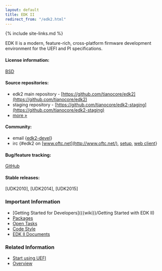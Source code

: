 ```yaml
---
layout: default
title: EDK II
redirect_from: "/edk2.html"
---
```

{% include site-links.md %}

EDK II is a modern, feature-rich, cross-platform firmware development
environment for the UEFI and PI specifications.

#### License information:  
[BSD](http://www.opensource.org/licenses/bsd-license.php)


#### Source repositories:  
* edk2 main repository - [https://github.com/tianocore/edk2](https://github.com/tianocore/edk2)  
* staging repository - [https://github.com/tianocore/edk2-staging](https://github.com/tianocore/edk2-staging)  
* [more » ](source.html)  

#### Community:    
* email {[edk2-devel]({{wiki}}/Edk2-devel)}
* irc {\#edk2 on [www.oftc.net](http://www.oftc.net/), [setup](http://www.oftc.net/NickServ/CertFP/), [web client](http://webchat.oftc.net/?channels=edk2)}

#### Bug/feature tracking:  
[GitHub](https://github.com/tianocore/edk2/issues)

#### Stable releases: 
[UDK2010], [UDK2014], [UDK2015]

### Important Information

* [Getting Started for Developers]({{wiki}}/Getting Started with EDK II)
* [Packages]({{wiki}}/EDKII_Packages)
* [Open Tasks]({{wiki}}/Tasks)
* [Code Style]({{wiki}}/Code-Style)
* [EDK II Documents]({{baseurl}}/docs/EDK_II_Documents.html)

### Related Information

* [Start using UEFI]({{wiki}}/Start_using_UEFI)
* [Overview]({{wiki}}/EDK_II_Overview)
